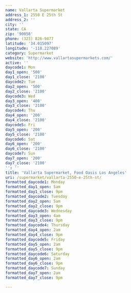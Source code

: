 ```yaml
---
name: Vallarta Supermarket
address_1: 2550 E 25th St
address_2: ''
city: ''
state: CA
zip: '90058'
phone: (323) 826-9477
latitude: '34.015097'
longitude: '-118.227089'
category: Supermarket
website: 'http://www.vallartasupermarkets.com/'
active: ''
daycode1: Mon
day1_open: '500'
day1_close: '2100'
daycode2: Tue
day2_open: '500'
day2_close: '2100'
daycode3: Wed
day3_open: '400'
day3_close: '2100'
daycode4: Thu
day4_open: '200'
day4_close: '2100'
daycode5: Fri
day5_open: '200'
day5_close: '2100'
daycode6: Sat
day6_open: '200'
day6_close: '2100'
daycode7: Sun
day7_open: '200'
day7_close: '2100'
'': ''
title: 'Vallarta Supermarket, Food Oasis Los Angeles'
uri: /supermarket/vallarta-2550-e-25th-st/
formatted_daycode1: Monday
formatted_day1_open: 5am
formatted_day1_close: 9pm
formatted_daycode2: Tuesday
formatted_day2_open: 5am
formatted_day2_close: 9pm
formatted_daycode3: Wednesday
formatted_day3_open: 4am
formatted_day3_close: 9pm
formatted_daycode4: Thursday
formatted_day4_open: 2am
formatted_day4_close: 9pm
formatted_daycode5: Friday
formatted_day5_open: 2am
formatted_day5_close: 9pm
formatted_daycode6: Saturday
formatted_day6_open: 2am
formatted_day6_close: 9pm
formatted_daycode7: Sunday
formatted_day7_open: 2am
formatted_day7_close: 9pm

---
```

